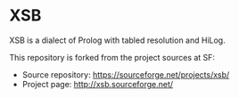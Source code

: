 # XSB
XSB is a dialect of Prolog with tabled resolution and HiLog.

This repository is forked from the project sources at SF:
* Source repository: https://sourceforge.net/projects/xsb/
* Project page: http://xsb.sourceforge.net/


